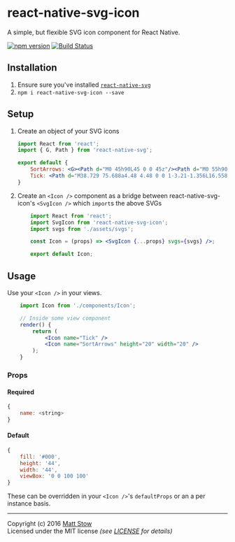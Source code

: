# react-native-svg-icon

A simple, but flexible SVG icon component for React Native.

[![npm version](https://badge.fury.io/js/react-native-svg-icon.svg)](https://badge.fury.io/js/react-native-svg-icon)
[![Build Status](https://travis-ci.org/stowball/react-native-svg-icon.svg?branch=master)](https://travis-ci.org/stowball/react-accessible-tabs)

## Installation

1. Ensure sure you've installed [`react-native-svg`](https://github.com/react-native-community/react-native-svg)
2. `npm i react-native-svg-icon --save`

## Setup

1. Create an object of your SVG icons

    ```jsx
    import React from 'react';
    import { G, Path } from 'react-native-svg';

    export default {
        SortArrows: <G><Path d="M0 45h90L45 0 0 45z"/><Path d="M0 55h90l-45 45L0 55z"/></G>,
        Tick: <Path d="M38.729 75.688a4.48 4.48 0 0 1-3.21-1.356L16.558 55.004c-1.774-1.807-1.774-4.736-.001-6.543a4.48 4.48 0 0 1 6.42 0l15.753 16.056 37.749-38.474a4.478 4.478 0 0 1 6.419 0c1.773 1.806 1.773 4.736 0 6.543L41.939 74.332a4.48 4.48 0 0 1-3.21 1.356z"/>
    }
    ```

2. Create an `<Icon />` component as a bridge between react-native-svg-icon's `<SvgIcon />` which `import`s the above SVGs

    ```jsx
        import React from 'react';
        import SvgIcon from 'react-native-svg-icon';
        import svgs from './assets/svgs';

        const Icon = (props) => <SvgIcon {...props} svgs={svgs} />;

        export default Icon;

    ```

## Usage

Use your `<Icon />` in your views.

```jsx
    import Icon from './components/Icon';

    // Inside some view component
    render() {
        return (
            <Icon name="Tick" />
            <Icon name="SortArrows" height="20" width="20" />
        );
    }
```

### Props

#### Required

```js
{
    name: <string>
}
```

#### Default

```js
{
    fill: '#000',
    height: '44',
    width: '44',
    viewBox: '0 0 100 100'
}
```

These can be overridden in your `<Icon />`'s `defaultProps` or an a per instance basis.


---

Copyright (c) 2016 [Matt Stow](http://mattstow.com)  
Licensed under the MIT license *(see [LICENSE](https://github.com/stowball/react-native-svg-icon/blob/master/LICENSE) for details)*
